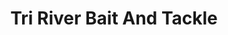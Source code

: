 ---
title: "Tri River Bait And Tackle"
url: /sanford/tri-river-bait-and-tackle/
shop: Lebensmittel
---